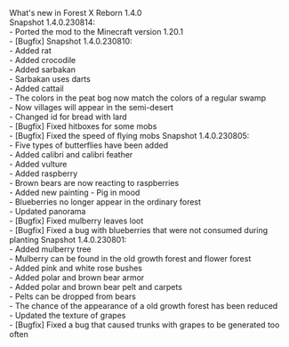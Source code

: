 What's new in Forest X Reborn 1.4.0<br />
Snapshot 1.4.0.230814:
<br /> - Ported the mod to the Minecraft version 1.20.1
<br /> - [Bugfix]
Snapshot 1.4.0.230810:
<br /> - Added rat
<br /> - Added crocodile
<br /> - Added sarbakan
<br /> - Sarbakan uses darts
<br /> - Added cattail
<br /> - The colors in the peat bog now match the colors of a regular swamp
<br /> - Now villages will appear in the semi-desert
<br /> - Changed id for bread with lard
<br /> - [Bugfix] Fixed hitboxes for some mobs
<br /> - [Bugfix] Fixed the speed of flying mobs
Snapshot 1.4.0.230805:
<br /> - Five types of butterflies have been added
<br /> - Added calibri and calibri feather
<br /> - Added vulture
<br /> - Added raspberry
<br /> - Brown bears are now reacting to raspberries
<br /> - Added new painting - Pig in mood
<br /> - Blueberries no longer appear in the ordinary forest
<br /> - Updated panorama
<br /> - [Bugfix] Fixed mulberry leaves loot
<br /> - [Bugfix] Fixed a bug with blueberries that were not consumed during planting
Snapshot 1.4.0.230801:
<br /> - Added mulberry tree
<br /> - Mulberry can be found in the old growth forest and flower forest
<br /> - Added pink and white rose bushes
<br /> - Added polar and brown bear armor
<br /> - Added polar and brown bear pelt and carpets
<br /> - Pelts can be dropped from bears
<br /> - The chance of the appearance of a old growth forest has been reduced
<br /> - Updated the texture of grapes
<br /> - [Bugfix] Fixed a bug that caused trunks with grapes to be generated too often
